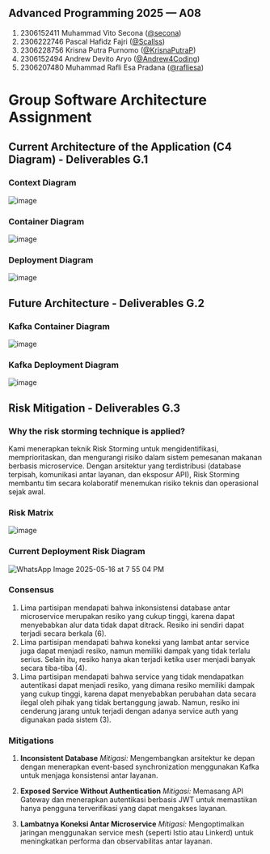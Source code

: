 ## Advanced Programming 2025 &mdash; A08

1. 2306152411	Muhammad Vito Secona ([@secona](https://github.com/secona))
2. 2306222746	Pascal Hafidz Fajri ([@Scallss](https://github.com/Scallss))
3. 2306228756	Krisna Putra Purnomo ([@KrisnaPutraP](https://github.com/KrisnaPutraP))
4. 2306152494	Andrew Devito Aryo ([@Andrew4Coding](https://github.com/Andrew4Coding))
5. 2306207480	Muhammad Rafli Esa Pradana ([@rafliesa](https://github.com/rafliesa))

# Group Software Architecture Assignment
## Current Architecture of the Application (C4 Diagram) - Deliverables G.1
### Context Diagram
![image](https://github.com/user-attachments/assets/2d647249-7521-4e3d-9eb5-c52396ad708b)

### Container Diagram
![image](https://github.com/user-attachments/assets/e752b0ee-63bc-4bbd-a6f8-faef17a0b643)


### Deployment Diagram
![image](https://github.com/user-attachments/assets/d9870a62-fd1e-4b97-a091-6b6872dddf44)

## Future Architecture - Deliverables G.2
### Kafka Container Diagram
![image](https://github.com/user-attachments/assets/027ee064-14ce-4e5e-99a2-99a53acc1d70)

### Kafka Deployment Diagram
![image](https://github.com/user-attachments/assets/2467e9a0-8c66-4c82-b626-5385b4734bff)

## Risk Mitigation - Deliverables G.3
### Why the risk storming technique is applied?
Kami menerapkan teknik Risk Storming untuk mengidentifikasi, memprioritaskan, dan mengurangi risiko dalam sistem pemesanan makanan berbasis microservice. Dengan arsitektur yang terdistribusi (database terpisah, komunikasi antar layanan, dan eksposur API), Risk Storming membantu tim secara kolaboratif menemukan risiko teknis dan operasional sejak awal. 

### Risk Matrix
![image](https://github.com/user-attachments/assets/9d2f21e7-da32-4e73-82ff-7a3687e9dd99)

### Current Deployment Risk Diagram
![WhatsApp Image 2025-05-16 at 7 55 04 PM](https://github.com/user-attachments/assets/979488da-2a15-4b67-bc9a-394f3086f6d1)

### Consensus
1. Lima partisipan mendapati bahwa inkonsistensi database antar microservice merupakan resiko yang cukup tinggi, karena dapat menyebabkan alur data tidak dapat ditrack. Resiko ini sendiri dapat terjadi secara berkala (6).
2. Lima partisipan mendapati bahwa koneksi yang lambat antar service juga dapat menjadi resiko, namun memiliki dampak yang tidak terlalu serius. Selain itu, resiko hanya akan terjadi ketika user menjadi banyak secara tiba-tiba (4).
3. Lima partisipan mendapati bahwa service yang tidak mendapatkan autentikasi dapat menjadi resiko, yang dimana resiko memiliki dampak yang cukup tinggi, karena dapat menyebabkan perubahan data secara ilegal oleh pihak yang tidak bertanggung jawab. Namun, resiko ini cenderung jarang untuk terjadi dengan adanya service auth yang digunakan pada sistem (3).

### Mitigations
1. **Inconsistent Database**
*Mitigasi:* Mengembangkan arsitektur ke depan dengan menerapkan event-based synchronization menggunakan Kafka untuk menjaga konsistensi antar layanan.

2. **Exposed Service Without Authentication**
*Mitigasi:* Memasang API Gateway dan menerapkan autentikasi berbasis JWT untuk memastikan hanya pengguna terverifikasi yang dapat mengakses layanan.

3. **Lambatnya Koneksi Antar Microservice**
*Mitigasi:* Mengoptimalkan jaringan menggunakan service mesh (seperti Istio atau Linkerd) untuk meningkatkan performa dan observabilitas antar layanan.
